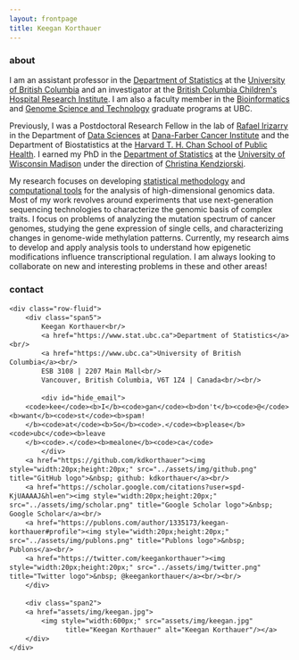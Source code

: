 ```yaml
---
layout: frontpage
title: Keegan Korthauer
---
```


<!-- Global site tag (gtag.js) - Google Analytics -->
<script async src="https://www.googletagmanager.com/gtag/js?id=UA-110175023-1"></script>
<script>
  window.dataLayer = window.dataLayer || [];
  function gtag(){dataLayer.push(arguments);}
  gtag('js', new Date());

  gtag('config', 'UA-110175023-1');
</script>

### about 

I am an assistant professor in the <a href="https://www.stat.ubc.ca">Department of Statistics</a> at the <a href="https://www.ubc.ca">University of British Columbia</a> and an investigator at the <a href="https://www.bcchr.ca">British Columbia Children's Hospital Research Institute</a>. I am also a faculty member in the [Bioinformatics](http://www.bioinformatics.ubc.ca/) and [Genome Science and Technology](https://www.gsat.ubc.ca/) graduate programs at UBC. 

Previously, I was a Postdoctoral Research Fellow in the lab of [Rafael Irizarry](http://rafalab.dfci.harvard.edu) in the Department of [Data Sciences]( http://datasciences.dfci.harvard.edu) at [Dana-Farber Cancer Institute](https://www.dana-farber.org) and the Department of Biostatistics at the [Harvard T. H. Chan School of Public Health](https://www.hsph.harvard.edu). I earned my PhD in the [Department of Statistics](https://www.stat.wisc.edu/) at the [University of Wisconsin Madison](https://www.wisc.edu) under the direction of [Christina Kendziorski](https://www.biostat.wisc.edu/~kendzior/). 

My research focuses on developing [statistical methodology](papers.html) and [computational tools](software.html) for the analysis of high-dimensional genomics data. Most of my work revolves around experiments that use next-generation sequencing technologies to characterize the genomic basis of complex traits. I focus on problems of analyzing the mutation spectrum of cancer genomes, studying the gene expression of single cells, and characterizing changes in genome-wide methylation patterns. Currently, my research aims to develop and apply analysis tools to understand how epigenetic modifications influence transcriptional regulation. I am always looking to collaborate on new and interesting problems in these and other areas!

<div class="container">
<h3><a name="contact"></a>contact</h3>

    <div class="row-fluid">
        <div class="span5">
            Keegan Korthauer<br/>
            <a href="https://www.stat.ubc.ca">Department of Statistics</a><br/>
            <a href="https://www.ubc.ca">University of British Columbia</a><br/>
            ESB 3108 | 2207 Main Mall<br/>
            Vancouver, British Columbia, V6T 1Z4 | Canada<br/><br/>

            <div id="hide_email">
        <code>kee</code><b>I</b><code>gan</code><b>don't</b><code>@</code><b>want</b><code>st</code><b>spam!
        </b><code>at</code><b>So</b><code>.</code><b>please</b><code>ubc</code><b>leave
        </b><code>.</code><b>mealone</b><code>ca</code>
            </div>
        <a href="https://github.com/kdkorthauer"><img style="width:20px;height:20px;" src="../assets/img/github.png" title="GitHub logo">&nbsp; github: kdkorthauer</a><br/>
        <a href="https://scholar.google.com/citations?user=spd-KjUAAAAJ&hl=en"><img style="width:20px;height:20px;" src="../assets/img/scholar.png" title="Google Scholar logo">&nbsp; Google Scholar</a><br/>
        <a href="https://publons.com/author/1335173/keegan-korthauer#profile"><img style="width:20px;height:20px;" src="../assets/img/publons.png" title="Publons logo">&nbsp; Publons</a><br/>
        <a href="https://twitter.com/keegankorthauer"><img style="width:20px;height:20px;" src="../assets/img/twitter.png" title="Twitter logo">&nbsp; @keegankorthauer</a><br/><br/>
        </div>

        <div class="span2">
        <a href="assets/img/keegan.jpg">
            <img style="width:600px;" src="assets/img/keegan.jpg"
                  title="Keegan Korthauer" alt="Keegan Korthauer"/></a>
        </div>
    </div>
</div>

